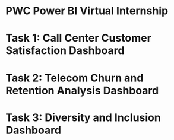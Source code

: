 # PWC Power BI Virtual Internship 
# Task 1: Call Center Customer Satisfaction Dashboard




# Task 2: Telecom Churn and Retention Analysis Dashboard



# Task 3: Diversity and Inclusion Dashboard

